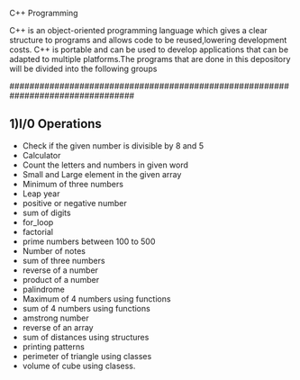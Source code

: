 C++ Programming

   C++ is an object-oriented programming language which gives a clear structure to programs and allows code to be reused,lowering development costs. 
C++ is portable and can be used to develop applications that can be adapted to multiple platforms.The programs that are done in this depository will be 
divided into the following groups

#################################################################################

1)I/0 Operations
----------------------------------------------------------------------------------------------------------------------------------------------------------

  * Check if the given number is divisible by 8 and 5
  * Calculator
  * Count the letters and numbers in given word
  * Small and Large element in the given array
  * Minimum of three numbers
  * Leap year
  * positive or negative number
  * sum of digits
  * for_loop
  * factorial
  * prime numbers between 100 to 500
  * Number of notes
  * sum of three numbers
  * reverse of a number
  * product of a number
  * palindrome
  * Maximum of 4 numbers using functions
  * sum of 4 numbers using functions
  * amstrong number
  * reverse of an array
  * sum of distances using structures
  * printing patterns
  * perimeter of triangle using classes
  * volume of cube using clasess.

  
  

